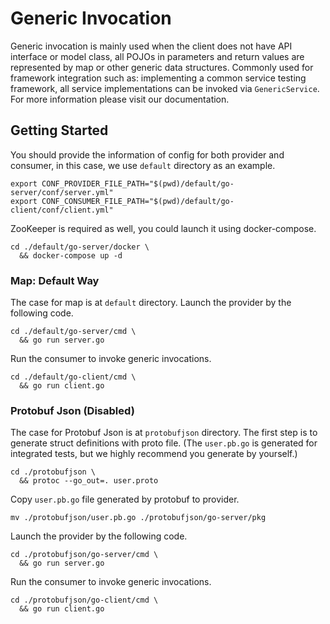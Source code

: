 # Generic Invocation

Generic invocation is mainly used when the client does not have API interface or model class, all POJOs in parameters and return values are represented by map or other generic data structures. Commonly used for framework integration such as: implementing a common service testing framework, all service implementations can be invoked via `GenericService`. For more information please visit our documentation.

## Getting Started

You should provide the information of config for both provider and consumer, in this case, we use `default` directory as an example.

```shell
export CONF_PROVIDER_FILE_PATH="$(pwd)/default/go-server/conf/server.yml"
export CONF_CONSUMER_FILE_PATH="$(pwd)/default/go-client/conf/client.yml"
```

ZooKeeper is required as well, you could launch it using docker-compose.

```shell
cd ./default/go-server/docker \
  && docker-compose up -d
```

### Map: Default Way

The case for map is at `default` directory. Launch the provider by the following code.

```shell
cd ./default/go-server/cmd \
  && go run server.go
```

Run the consumer to invoke generic invocations.

```shell
cd ./default/go-client/cmd \
  && go run client.go
```

### Protobuf Json (Disabled)

The case for Protobuf Json is at `protobufjson` directory. The first step is to generate struct definitions with proto file.  (The `user.pb.go` is generated for integrated tests, but we highly recommend you generate by yourself.)

```shell
cd ./protobufjson \
  && protoc --go_out=. user.proto
```

Copy `user.pb.go` file generated by protobuf to provider.

```shell
mv ./protobufjson/user.pb.go ./protobufjson/go-server/pkg
```

Launch the provider by the following code.

```shell
cd ./protobufjson/go-server/cmd \
  && go run server.go
```

Run the consumer to invoke generic invocations.

```shell
cd ./protobufjson/go-client/cmd \
  && go run client.go
```
